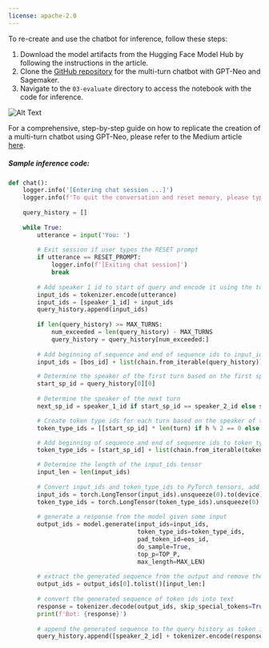 ```yaml
---
license: apache-2.0
---
```


To re-create and use the chatbot for inference, follow these steps:

1. Download the model artifacts from the Hugging Face Model Hub by following the instructions in the article.
2. Clone the [GitHub repository](https://github.com/arunprsh/multi-turn-chatbot-gpt-sagemaker) for the multi-turn chatbot with GPT-Neo and Sagemaker.
3. Navigate to the `03-evaluate` directory to access the notebook with the code for inference.

![Alt Text](https://github.com/arunprsh/multi-turn-chatbot-gpt-sagemaker/blob/main/img/mtc1.png?raw=true)

For a comprehensive, step-by-step guide on how to replicate the creation of a multi-turn chatbot using GPT-Neo, please refer to the Medium article [here](https://medium.com/@shankar.arunp/building-a-multi-turn-chatbot-with-gpt-and-sagemaker-a-step-by-step-guide-7d75f33ccea1).


##### Sample inference code:
```python
def chat():
    logger.info('[Entering chat session ...]')
    logger.info(f'To quit the conversation and reset memory, please type "{RESET_CMD}"')
    
    query_history = []
            
    while True:
        utterance = input('You: ')
        
        # Exit session if user types the RESET prompt
        if utterance == RESET_PROMPT:
            logger.info(f'[Exiting chat session]')
            break
            
        # Add speaker 1 id to start of query and encode it using the tokenizer
        input_ids = tokenizer.encode(utterance)
        input_ids = [speaker_1_id] + input_ids
        query_history.append(input_ids)
        
        if len(query_history) >= MAX_TURNS:
            num_exceeded = len(query_history) - MAX_TURNS
            query_history = query_history[num_exceeded:]
            
        # Add beginning of sequence and end of sequence ids to input_ids, and convert it to a tensor
        input_ids = [bos_id] + list(chain.from_iterable(query_history)) + [speaker_2_id]

        # Determine the speaker of the first turn based on the first speaker id
        start_sp_id = query_history[0][0]
        
        # Determine the speaker of the next turn
        next_sp_id = speaker_1_id if start_sp_id == speaker_2_id else speaker_2_id

        # Create token type ids for each turn based on the speaker of the turn
        token_type_ids = [[start_sp_id] * len(turn) if h % 2 == 0 else [next_sp_id] * len(turn) for h, turn in enumerate(query_history)]

        # Add beginning of sequence and end of sequence ids to token_type_ids, and convert it to a tensor
        token_type_ids = [start_sp_id] + list(chain.from_iterable(token_type_ids)) + [speaker_2_id]

        # Determine the length of the input_ids tensor
        input_len = len(input_ids)
        
        # Convert input_ids and token_type_ids to PyTorch tensors, add an extra dimension, and move to the device (GPU)
        input_ids = torch.LongTensor(input_ids).unsqueeze(0).to(device)
        token_type_ids = torch.LongTensor(token_type_ids).unsqueeze(0).to(device)  
        
        # generate a response from the model given some input
        output_ids = model.generate(input_ids=input_ids, 
                                    token_type_ids=token_type_ids, 
                                    pad_token_id=eos_id, 
                                    do_sample=True, 
                                    top_p=TOP_P, 
                                    max_length=MAX_LEN)
        
        # extract the generated sequence from the output and remove the input sequence
        output_ids = output_ids[0].tolist()[input_len:]
        
        # convert the generated sequence of token ids into text
        response = tokenizer.decode(output_ids, skip_special_tokens=True)
        print(f'Bot: {response}')
        
        # append the generated sequence to the query history as token ids
        query_history.append([speaker_2_id] + tokenizer.encode(response))    

```